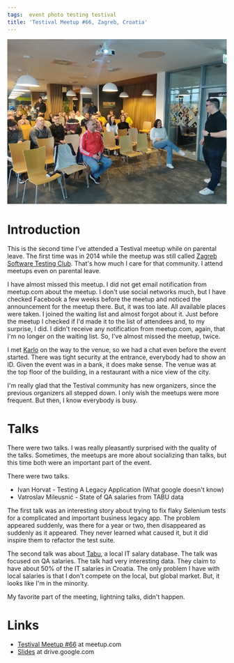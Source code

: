 ```yaml
---
tags:  event photo testing testival
title: 'Testival Meetup #66, Zagreb, Croatia'
---
```

![Testival Meetup #66](assets/testival-66.jpg "Testival Meetup #66")

# Introduction

This is the second time I've attended a Testival meetup while on parental leave. The first time was in 2014 while the meetup was still called [Zagreb Software Testing Club](zagreb-stc-15). That's how much I care for that community. I attend meetups even on parental leave.

I have almost missed this meetup. I did not get email notification from meetup.com about the meetup. I don't use social networks much, but I have checked Facebook a few weeks before the meetup and noticed the announcement for the meetup there. But, it was too late. All available places were taken. I joined the waiting list and almost forgot about it. Just before the meetup I checked if I'd made it to the list of attendees and, to my surprise, I did. I didn't receive any notification from meetup.com, again, that I'm no longer on the waiting list. So, I've almost missed the meetup, twice.

I met [Karlo](https://blog.tentamen.eu/) on the way to the venue, so we had a chat even before the event started. There was tight security at the entrance, everybody had to show an ID. Given the event was in a bank, it does make sense. The venue was at the top floor of the building, in a restaurant with a nice view of the city.

I'm really glad that the Testival community has new organizers, since the previous organizers all stepped down. I only wish the meetups were more frequent. But then, I know everybody is busy.

# Talks

There were two talks. I was really pleasantly surprised with the quality of the talks. Sometimes, the meetups are more about socializing than talks, but this time both were an important part of the event.

There were two talks.

- Ivan Horvat - Testing A Legacy Application (What google doesn't know)
- Vatroslav Mileusnić - State of QA salaries from TABU data

The first talk was an interesting story about trying to fix flaky Selenium tests for a complicated and important business legacy app. The problem appeared suddenly, was there for a year or two, then disappeared as suddenly as it appeared. They never learned what caused it, but it did inspire them to refactor the test suite.

The second talk was about [Tabu](https://www.tabu.hr/), a local IT salary database. The talk was focused on QA salaries. The talk had very interesting data. They claim to have about 50% of the IT salaries in Croatia. The only problem I have with local salaries is that I don't compete on the local, but global market. But, it looks like I'm in the minority.

My favorite part of the meeting, lightning talks, didn't happen.

# Links

- [Testival Meetup #66](https://www.meetup.com/testival/events/292252623) at meetup.com
- [Slides](https://drive.google.com/drive/folders/1C8F3Ern3RUYvGzs_QGTdihM3HnaFiZJt?usp=share_link) at drive.google.com
